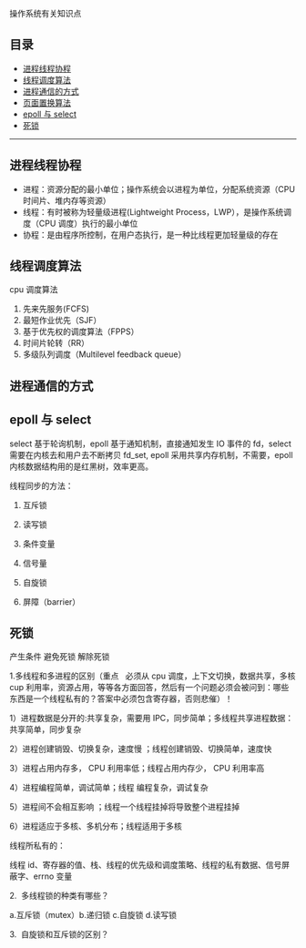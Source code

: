 操作系统有关知识点

<!--more-->

## 目录

- [进程线程协程](#进程线程协程)
- [线程调度算法](#线程调度算法)
- [进程通信的方式](#进程通信的方式)
- [页面置换算法](#页面置换算法)
- [epoll 与 select](#epoll与select)
- [死锁](#死锁)

---

## 进程线程协程

- 进程：资源分配的最小单位；操作系统会以进程为单位，分配系统资源（CPU 时间片、堆内存等资源）
- 线程：有时被称为轻量级进程(Lightweight Process，LWP），是操作系统调度（CPU 调度）执行的最小单位
- 协程：是由程序所控制，在用户态执行，是一种比线程更加轻量级的存在

## 线程调度算法

cpu 调度算法

1. 先来先服务(FCFS)
2. 最短作业优先（SJF）
3. 基于优先权的调度算法（FPPS）
4. 时间片轮转（RR）
5. 多级队列调度（Multilevel feedback queue）

## 进程通信的方式

## epoll 与 select

select 基于轮询机制，epoll 基于通知机制，直接通知发生 IO 事件的 fd，select 需要在内核去和用户去不断拷贝 fd_set, epoll 采用共享内存机制，不需要，epoll 内核数据结构用的是红黑树，效率更高。

线程同步的方法：

1. 互斥锁

2. 读写锁

3. 条件变量

4. 信号量

5. 自旋锁

6. 屏障（barrier）

## 死锁

产生条件 避免死锁 解除死锁

1.多线程和多进程的区别（重点   必须从 cpu 调度，上下文切换，数据共享，多核 cup 利用率，资源占用，等等各方面回答，然后有一个问题必须会被问到：哪些东西是一个线程私有的？答案中必须包含寄存器，否则悲催）！

1）进程数据是分开的:共享复杂，需要用 IPC，同步简单；多线程共享进程数据：共享简单，同步复杂

2）进程创建销毁、切换复杂，速度慢 ；线程创建销毁、切换简单，速度快

3）进程占用内存多， CPU 利用率低；线程占用内存少， CPU 利用率高

4）进程编程简单，调试简单；线程 编程复杂，调试复杂

5）进程间不会相互影响 ；线程一个线程挂掉将导致整个进程挂掉

6）进程适应于多核、多机分布；线程适用于多核

线程所私有的：

线程 id、寄存器的值、栈、线程的优先级和调度策略、线程的私有数据、信号屏蔽字、errno 变量

2.  多线程锁的种类有哪些？

a.互斥锁（mutex）b.递归锁 c.自旋锁 d.读写锁

3.  自旋锁和互斥锁的区别？
